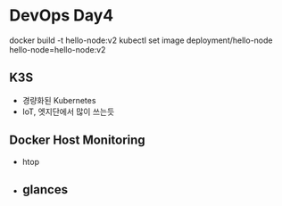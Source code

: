 # DevOps Day4

docker build -t hello-node:v2
kubectl set image deployment/hello-node hello-node=hello-node:v2

## K3S
* 경량화된 Kubernetes
* IoT, 엣지단에서 많이 쓰는듯

## Docker Host Monitoring
- htop
- glances
	- 

<!--stackedit_data:
eyJoaXN0b3J5IjpbMjExNzU4NDU1OSwxOTI1MzI2ODYwLC0xNT
U0Njc0NzAsLTc1MTQ2NzMwMV19
-->